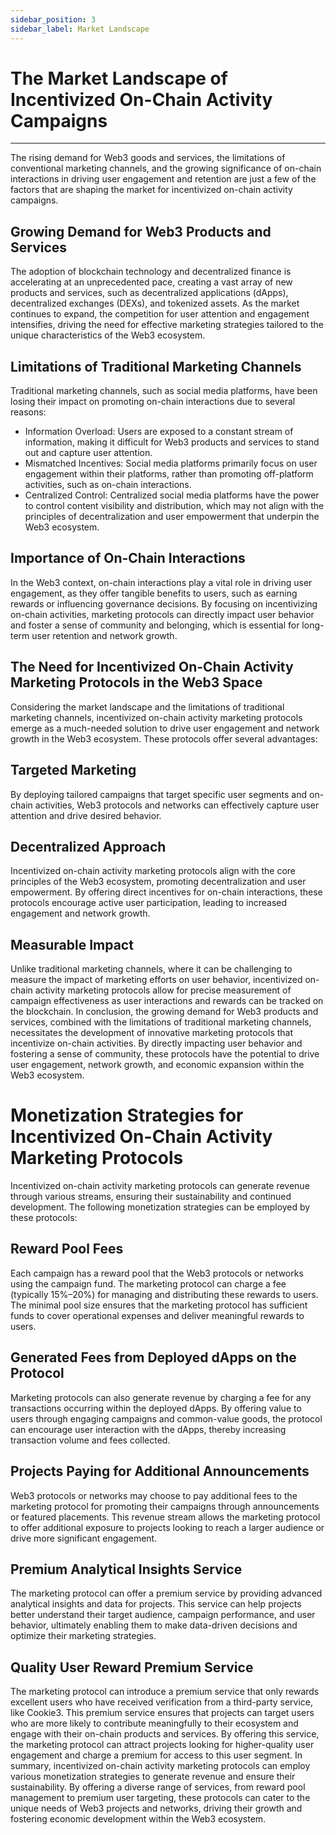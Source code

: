 ```yaml
---
sidebar_position: 3
sidebar_label: Market Landscape
---
```


# The Market Landscape of Incentivized On-Chain Activity Campaigns

-----------------------
The rising demand for Web3 goods and services, the limitations of conventional marketing channels, and the growing significance of on-chain interactions in driving user engagement and retention are just a few of the factors that are shaping the market for incentivized on-chain activity campaigns.

## Growing Demand for Web3 Products and Services
The adoption of blockchain technology and decentralized finance is accelerating at an unprecedented pace, creating a vast array of new products and services, such as decentralized applications (dApps), decentralized exchanges (DEXs), and tokenized assets. As the market continues to expand, the competition for user attention and engagement intensifies, driving the need for effective marketing strategies tailored to the unique characteristics of the Web3 ecosystem.

## Limitations of Traditional Marketing Channels
Traditional marketing channels, such as social media platforms, have been losing their impact on promoting on-chain interactions due to several reasons:
- Information Overload: Users are exposed to a constant stream of information, making it difficult for Web3 products and services to stand out and capture user attention.
- Mismatched Incentives: Social media platforms primarily focus on user engagement within their platforms, rather than promoting off-platform activities, such as on-chain interactions.
- Centralized Control: Centralized social media platforms have the power to control content visibility and distribution, which may not align with the principles of decentralization and user empowerment that underpin the Web3 ecosystem.

## Importance of On-Chain Interactions
In the Web3 context, on-chain interactions play a vital role in driving user engagement, as they offer tangible benefits to users, such as earning rewards or influencing governance decisions. By focusing on incentivizing on-chain activities, marketing protocols can directly impact user behavior and foster a sense of community and belonging, which is essential for long-term user retention and network growth.

## The Need for Incentivized On-Chain Activity Marketing Protocols in the Web3 Space
Considering the market landscape and the limitations of traditional marketing channels, incentivized on-chain activity marketing protocols emerge as a much-needed solution to drive user engagement and network growth in the Web3 ecosystem. These protocols offer several advantages:

## Targeted Marketing
By deploying tailored campaigns that target specific user segments and on-chain activities, Web3 protocols and networks can effectively capture user attention and drive desired behavior.

## Decentralized Approach
Incentivized on-chain activity marketing protocols align with the core principles of the Web3 ecosystem, promoting decentralization and user empowerment. By offering direct incentives for on-chain interactions, these protocols encourage active user participation, leading to increased engagement and network growth.

## Measurable Impact
Unlike traditional marketing channels, where it can be challenging to measure the impact of marketing efforts on user behavior, incentivized on-chain activity marketing protocols allow for precise measurement of campaign effectiveness as user interactions and rewards can be tracked on the blockchain.
In conclusion, the growing demand for Web3 products and services, combined with the limitations of traditional marketing channels, necessitates the development of innovative marketing protocols that incentivize on-chain activities. By directly impacting user behavior and fostering a sense of community, these protocols have the potential to drive user engagement, network growth, and economic expansion within the Web3 ecosystem.

# Monetization Strategies for Incentivized On-Chain Activity Marketing Protocols
Incentivized on-chain activity marketing protocols can generate revenue through various streams, ensuring their sustainability and continued development. The following monetization strategies can be employed by these protocols:

## Reward Pool Fees
Each campaign has a reward pool that the Web3 protocols or networks using the campaign fund. The marketing protocol can charge a fee (typically 15%–20%) for managing and distributing these rewards to users. The minimal pool size ensures that the marketing protocol has sufficient funds to cover operational expenses and deliver meaningful rewards to users.

## Generated Fees from Deployed dApps on the Protocol
Marketing protocols can also generate revenue by charging a fee for any transactions occurring within the deployed dApps. By offering value to users through engaging campaigns and common-value goods, the protocol can encourage user interaction with the dApps, thereby increasing transaction volume and fees collected.

## Projects Paying for Additional Announcements
Web3 protocols or networks may choose to pay additional fees to the marketing protocol for promoting their campaigns through announcements or featured placements. This revenue stream allows the marketing protocol to offer additional exposure to projects looking to reach a larger audience or drive more significant engagement.

## Premium Analytical Insights Service
The marketing protocol can offer a premium service by providing advanced analytical insights and data for projects. This service can help projects better understand their target audience, campaign performance, and user behavior, ultimately enabling them to make data-driven decisions and optimize their marketing strategies.

## Quality User Reward Premium Service
The marketing protocol can introduce a premium service that only rewards excellent users who have received verification from a third-party service, like Cookie3. This premium service ensures that projects can target users who are more likely to contribute meaningfully to their ecosystem and engage with their on-chain products and services. By offering this service, the marketing protocol can attract projects looking for higher-quality user engagement and charge a premium for access to this user segment.
In summary, incentivized on-chain activity marketing protocols can employ various monetization strategies to generate revenue and ensure their sustainability. By offering a diverse range of services, from reward pool management to premium user targeting, these protocols can cater to the unique needs of Web3 projects and networks, driving their growth and fostering economic development within the Web3 ecosystem.
